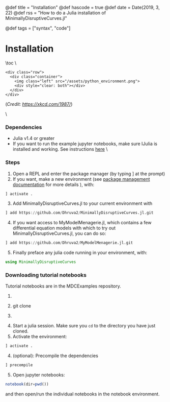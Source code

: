 @def title = "Installation"
@def hascode = true
@def date = Date(2019, 3, 22)
@def rss = "How to do a Julia installation of MinimallyDisruptiveCurves.jl"

@def tags = ["syntax", "code"]

# Installation
\toc
\\ 
~~~
<div class="row">
  <div class="container">
    <img class="left" src="/assets/python_environment.png">
    <div style="clear: both"></div>      
  </div>
</div>
~~~
  (*Credit: https://xkcd.com/1987/*)

\\ 
### Dependencies
- Julia v1.4 or greater
- If you want to run the example jupyter notebooks, make sure IJulia is installed and working. See instructions [here](https://github.com/JuliaLang/IJulia.jl)
\\ 

### Steps
1. Open a REPL and enter the package manager (by typing ] at the prompt)
2. If you want, make a new environment (see [package management documentation](https://docs.julialang.org/en/v1/stdlib/Pkg/index.html) for more details ), with:
```julia
] activate .
```
3. Add MinimallyDisruptiveCurves.jl to your current environment with
```julia
] add https://github.com/Dhruva2/MinimallyDisruptiveCurves.jl.git
```

4. If you want access to MyModelMenagerie.jl, which contains a few differential equation models with which to try out MinimallyDisruptiveCurves.jl, you can do so:
```julia
] add https://github.com/Dhruva2/MyModelMenagerie.jl.git
```
5. Finally preface any julia code running in your environment, with:
```julia
using MinimallyDisruptiveCurves
```

### Downloading tutorial notebooks

Tutorial notebooks are in the MDCExamples repository. 

1. ```julia
2.  git clone
3. ```
4. Start a julia session. Make sure you `cd` to the directory you have just cloned.
5. Activate the environment:
```julia
] activate .   
```
4. (optional): Precompile the dependencies
```julia
] precompile
```

5. Open jupyter notebooks:
```julia
notebook(dir=pwd())
```
and then open/run the individual notebooks in the notebook environment. 

 



